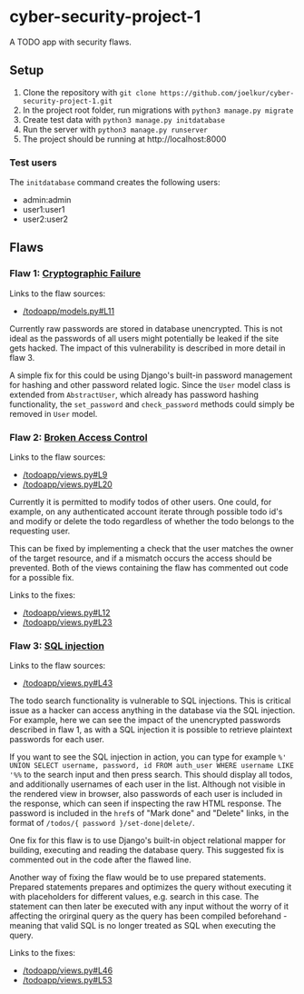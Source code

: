 # cyber-security-project-1

A TODO app with security flaws.

## Setup

1. Clone the repository with `git clone https://github.com/joelkur/cyber-security-project-1.git`
2. In the project root folder, run migrations with `python3 manage.py migrate`
3. Create test data with `python3 manage.py initdatabase`
4. Run the server with `python3 manage.py runserver`
5. The project should be running at http://localhost:8000

### Test users
The `initdatabase` command creates the following users:

- admin:admin
- user1:user1
- user2:user2

## Flaws

### Flaw 1: [Cryptographic Failure](https://owasp.org/Top10/A02_2021-Cryptographic_Failures/)
Links to the flaw sources:
- [/todoapp/models.py#L11](/todoapp/models.py#L11)

Currently raw passwords are stored in database unencrypted. This is not ideal as the passwords of all users might potentially be leaked if the site gets hacked. The impact of this vulnerability is described in more detail in flaw 3.

A simple fix for this could be using Django's built-in password management for hashing and other password related logic. Since the `User` model class is extended from `AbstractUser`, which already has password hashing functionality, the `set_password` and `check_password` methods could simply be removed in `User` model.

### Flaw 2: [Broken Access Control](https://owasp.org/Top10/A01_2021-Broken_Access_Control/)
Links to the flaw sources:
- [/todoapp/views.py#L9](/todoapp/views.py#L9)
- [/todoapp/views.py#L20](/todoapp/views.py#L20)

Currently it is permitted to modify todos of other users. One could, for example, on any authenticated account iterate through possible todo id's and modify or delete the todo regardless of whether the todo belongs to the requesting user.

This can be fixed by implementing a check that the user matches the owner of the target resource, and if a mismatch occurs the access should be prevented. Both of the views containing the flaw has commented out code for a possible fix.

Links to the fixes:
- [/todoapp/views.py#L12](/todoapp/views.py#L12)
- [/todoapp/views.py#L23](/todoapp/views.py#L23)

### Flaw 3: [SQL injection](https://owasp.org/Top10/A03_2021-Injection/)
Links to the flaw sources:
- [/todoapp/views.py#L43](/todoapp/views.py#L43)

The todo search functionality is vulnerable to SQL injections. This is critical issue as a hacker can access anything in the database via the SQL injection. For example, here we can see the impact of the unencrypted passwords described in flaw 1, as with a SQL injection it is possible to retrieve plaintext passwords for each user.

If you want to see the SQL injection in action, you can type for example `%' UNION SELECT username, password, id FROM auth_user WHERE username LIKE '%%` to the search input and then press search. This should display all todos, and additionally usernames of each user in the list. Although not visible in the rendered view in browser, also passwords of each user is included in the response, which can seen if inspecting the raw HTML response. The password is included in the `href`s of "Mark done" and "Delete" links, in the format of `/todos/{ password }/set-done|delete/`.

One fix for this flaw is to use Django's built-in object relational mapper for building, executing and reading the database query. This suggested fix is commented out in the code after the flawed line.

Another way of fixing the flaw would be to use prepared statements. Prepared statements prepares and optimizes the query without executing it with placeholders for different values, e.g. search in this case. The statement can then later be executed with any input without the worry of it affecting the orirginal query as the query has been compiled beforehand - meaning that valid SQL is no longer treated as SQL when executing the query.

Links to the fixes:
- [/todoapp/views.py#L46](/todoapp/views.py#L46)
- [/todoapp/views.py#L53](/todoapp/views.py#L53)
